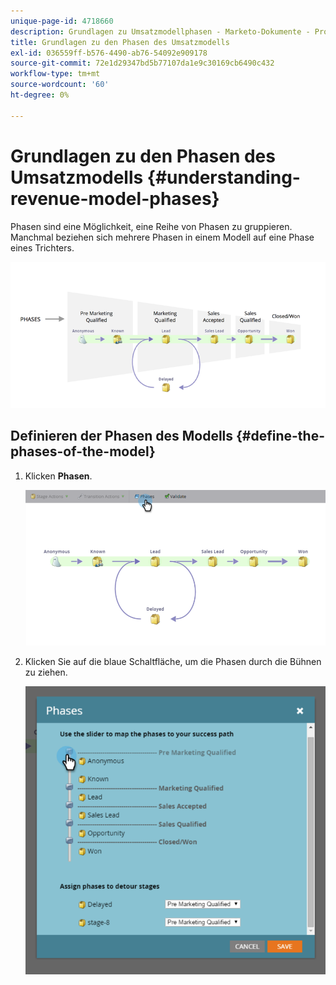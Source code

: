 ```yaml
---
unique-page-id: 4718660
description: Grundlagen zu Umsatzmodellphasen - Marketo-Dokumente - Produktdokumentation
title: Grundlagen zu den Phasen des Umsatzmodells
exl-id: 036559ff-b576-4490-ab76-54092e909178
source-git-commit: 72e1d29347bd5b77107da1e9c30169cb6490c432
workflow-type: tm+mt
source-wordcount: '60'
ht-degree: 0%

---
```


# Grundlagen zu den Phasen des Umsatzmodells {#understanding-revenue-model-phases}

Phasen sind eine Möglichkeit, eine Reihe von Phasen zu gruppieren. Manchmal beziehen sich mehrere Phasen in einem Modell auf eine Phase eines Trichters.

![--](assets/image2015-6-12-16-3a56-3a40.png)

## Definieren der Phasen des Modells {#define-the-phases-of-the-model}

1. Klicken **Phasen**.

   ![](assets/image2015-6-12-16-3a2-3a28.png)

1. Klicken Sie auf die blaue Schaltfläche, um die Phasen durch die Bühnen zu ziehen.

   ![](assets/image2015-6-12-16-3a5-3a31.png)
